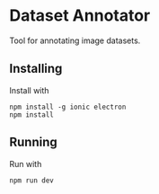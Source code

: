 # Dataset Annotator
Tool for annotating image datasets.
## Installing
Install with
```
npm install -g ionic electron
npm install
```

## Running
Run with
```
npm run dev
```
